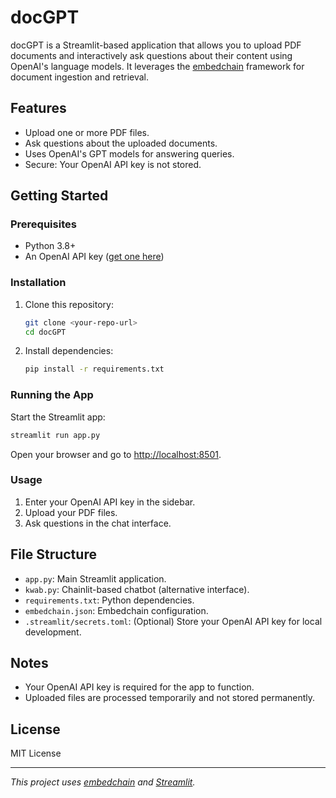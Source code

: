 # docGPT

docGPT is a Streamlit-based application that allows you to upload PDF documents and interactively ask questions about their content using OpenAI's language models. It leverages the [embedchain](https://github.com/embedchain/embedchain) framework for document ingestion and retrieval.

## Features

- Upload one or more PDF files.
- Ask questions about the uploaded documents.
- Uses OpenAI's GPT models for answering queries.
- Secure: Your OpenAI API key is not stored.

## Getting Started

### Prerequisites

- Python 3.8+
- An OpenAI API key ([get one here](https://platform.openai.com/api-keys))

### Installation

1. Clone this repository:

    ```sh
    git clone <your-repo-url>
    cd docGPT
    ```

2. Install dependencies:

    ```sh
    pip install -r requirements.txt
    ```

### Running the App

Start the Streamlit app:

```sh
streamlit run app.py
```

Open your browser and go to [http://localhost:8501](http://localhost:8501).

### Usage

1. Enter your OpenAI API key in the sidebar.
2. Upload your PDF files.
3. Ask questions in the chat interface.

## File Structure

- `app.py`: Main Streamlit application.
- `kwab.py`: Chainlit-based chatbot (alternative interface).
- `requirements.txt`: Python dependencies.
- `embedchain.json`: Embedchain configuration.
- `.streamlit/secrets.toml`: (Optional) Store your OpenAI API key for local development.

## Notes

- Your OpenAI API key is required for the app to function.
- Uploaded files are processed temporarily and not stored permanently.

## License

MIT License

---

*This project uses [embedchain](https://github.com/embedchain/embedchain) and [Streamlit](https://streamlit.io/).*